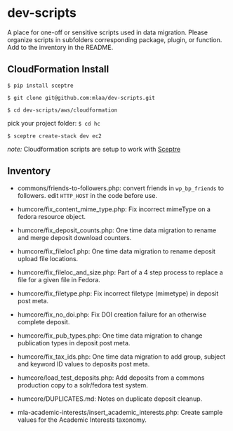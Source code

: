 # dev-scripts

A place for one-off or sensitive scripts used in data migration. Please organize scripts in subfolders corresponding package, plugin, or function. Add to the inventory in the README.

## CloudFormation Install

`$ pip install sceptre`

`$ git clone git@github.com:mlaa/dev-scripts.git`

`$ cd dev-scripts/aws/cloudformation`

pick your project folder: 
`$ cd hc`

`$ sceptre create-stack dev ec2`


*note:* Cloudformation scripts are setup to work with [Sceptre](https://sceptre.cloudreach.com/latest/docs/get_started.html)

## Inventory

 - commons/friends-to-followers.php: convert friends in `wp_bp_friends` to followers. edit `HTTP_HOST` in the code before use.

 - humcore/fix_content_mime_type.php: Fix incorrect mimeType on a fedora resource object.
 - humcore/fix_deposit_counts.php: One time data migration to rename and merge deposit download counters.
 - humcore/fix_fileloc1.php: One time data migration to rename deposit upload file locations.
 - humcore/fix_fileloc_and_size.php: Part of a 4 step process to replace a file for a given file in Fedora.
 - humcore/fix_filetype.php: Fix incorrect filetype (mimetype) in deposit post meta.
 - humcore/fix_no_doi.php: Fix DOI creation failure for an otherwise complete deposit.
 - humcore/fix_pub_types.php: One time data migration to change publication types in deposit post meta.
 - humcore/fix_tax_ids.php: One time data migration to add group, subject and keyword ID values to deposits post meta.
 - humcore/load_test_deposits.php: Add deposits from a commons production copy to a solr/fedora test system.

 - humcore/DUPLICATES.md: Notes on duplicate deposit cleanup.

 - mla-academic-interests/insert_academic_interests.php: Create sample values for the Academic Interests taxonomy.

